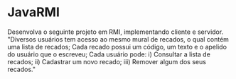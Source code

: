 # JavaRMI
Desenvolva o seguinte projeto em RMI, implementando cliente e servidor. "Diversos usuários tem acesso ao mesmo mural de recados, o qual contém uma lista de recados; Cada recado possui um código, um texto e o apelido do usuário que o escreveu; Cada usuário pode: i) Consultar a lista de recados; ii) Cadastrar um novo recado; iii) Remover algum dos seus recados."
